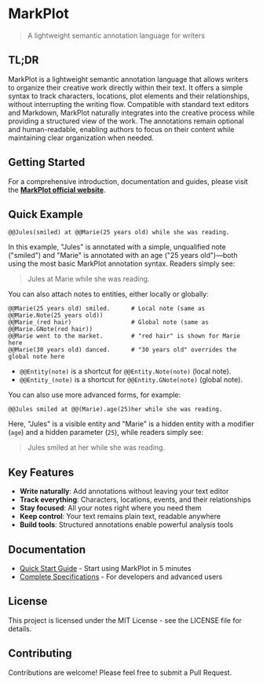 # MarkPlot

> A lightweight semantic annotation language for writers

## TL;DR

MarkPlot is a lightweight semantic annotation language that allows writers to organize their creative work directly within their text. It offers a simple syntax to track characters, locations, plot elements and their relationships, without interrupting the writing flow. Compatible with standard text editors and Markdown, MarkPlot naturally integrates into the creative process while providing a structured view of the work. The annotations remain optional and human-readable, enabling authors to focus on their content while maintaining clear organization when needed.

## Getting Started

For a comprehensive introduction, documentation and guides, please visit the **[MarkPlot official website](https://markplot.github.io)**.

## Quick Example

```markplot
@@Jules(smiled) at @@Marie(25 years old) while she was reading.
```

In this example, "Jules" is annotated with a simple, unqualified note ("smiled") and "Marie" is annotated with an age ("25 years old")—both using the most basic MarkPlot annotation syntax. Readers simply see:

> Jules at Marie while she was reading.

You can also attach notes to entities, either locally or globally:

```markplot
@@Marie(25 years old) smiled.      # Local note (same as @@Marie.Note(25 years old))
@@Marie_(red hair)                 # Global note (same as @@Marie.GNote(red hair))
@@Marie went to the market.        # "red hair" is shown for Marie here
@@Marie(30 years old) danced.      # "30 years old" overrides the global note here
```

- `@@Entity(note)` is a shortcut for `@@Entity.Note(note)` (local note).
- `@@Entity_(note)` is a shortcut for `@@Entity.GNote(note)` (global note).

You can also use more advanced forms, for example:

```markplot
@@Jules smiled at @@(Marie).age(25)her while she was reading.
```

Here, "Jules" is a visible entity and "Marie" is a hidden entity with a modifier (`age`) and a hidden parameter (`25`), while readers simply see:

> Jules smiled at her while she was reading.

## Key Features

- **Write naturally**: Add annotations without leaving your text editor
- **Track everything**: Characters, locations, events, and their relationships
- **Stay focused**: All your notes right where you need them
- **Keep control**: Your text remains plain text, readable anywhere
- **Build tools**: Structured annotations enable powerful analysis tools

## Documentation

- [Quick Start Guide](https://markplot.github.io/quickstart.html) - Start using MarkPlot in 5 minutes
- [Complete Specifications](https://markplot.github.io/specifications.html) - For developers and advanced users

## License

This project is licensed under the MIT License - see the LICENSE file for details.

## Contributing

Contributions are welcome! Please feel free to submit a Pull Request.
